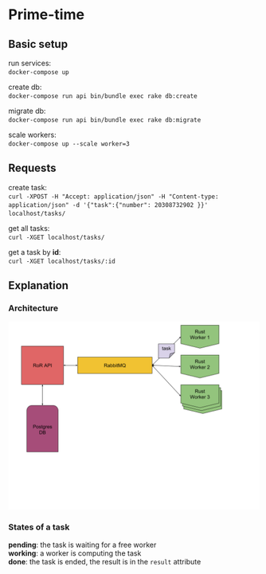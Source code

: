 # Prime-time

## Basic setup

run services:    
`docker-compose up`

create db:    
`docker-compose run api bin/bundle exec rake db:create`

migrate db:    
`docker-compose run api bin/bundle exec rake db:migrate`

scale workers:    
`docker-compose up --scale worker=3`

## Requests

create task:    
`curl -XPOST -H "Accept: application/json" -H "Content-type: application/json" -d '{"task":{"number": 20308732902 }}' localhost/tasks/`

get all tasks:    
`curl -XGET localhost/tasks/`

get a task by **id**:    
`curl -XGET localhost/tasks/:id`


## Explanation

### Architecture

![schemas](./architecture.svg)

### States of a task

**pending**: the task is waiting for a free worker   
**working**: a worker is computing the task    
**done**: the task is ended, the result is in the `result` attribute    
